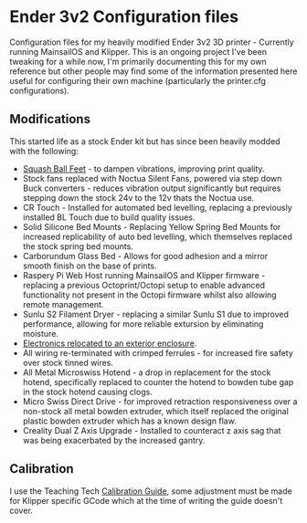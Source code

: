 # Ender 3v2 Configuration files
Configuration files for my heavily modified Ender 3v2 3D printer - Currently running MainsailOS and Klipper. This is an ongoing project I've been tweaking for a while now, I'm primarily documenting this for my own reference but other people may find some of the information presented here useful for configuring their own machine (particularly the printer.cfg configurations).

## Modifications
This started life as a stock Ender kit but has since been heavily modded with the following:

- [Squash Ball Feet](https://www.thingiverse.com/thing:4809869) - to dampen vibrations, improving print quality.
- Stock fans replaced with Noctua Silent Fans, powered via step down Buck converters - reduces vibration output significantly but requires stepping down the stock 24v to the 12v thats the Noctua use.
- CR Touch - Installed for automated bed levelling, replacing a previously installed BL Touch due to build quality issues.
- Solid Silicone Bed Mounts - Replacing Yellow Spring Bed Mounts for increased replicability of auto bed levelling, which themselves replaced the stock spring bed mounts.
- Carborundum Glass Bed - Allows for good adhesion and a mirror smooth finish on the base of prints.
- Raspery Pi Web Host running MainsailOS and Klipper firmware - replacing a previous Octoprint/Octopi setup to enable advanced functionality not present in the Octopi firmware whilst also allowing remote management.
- Sunlu S2 Filament Dryer - replacing a similar Sunlu S1 due to improved performance, allowing for more reliable extursion by eliminating moisture.
- [Electronics relocated to an exterior enclosure](https://www.thingiverse.com/thing:4742032).
- All wiring re-terminated with crimped ferrules - for increased fire safety over stock tinned wires.
- All Metal Microswiss Hotend - a drop in replacement for the stock hotend, specifically replaced to counter the hotend to bowden tube gap in the stock hotend causing clogs.
- Micro Swiss Direct Drive - for improved retraction responsiveness over a non-stock all metal bowden extruder, which itself replaced the original plastic bowden extruder which has a known design flaw.
- Creality Dual Z Axis Upgrade - Installed to counteract z axis sag that was being exacerbated by the increased gantry.

## Calibration
I use the Teaching Tech [Calibration Guide](https://teachingtechyt.github.io/calibration.html), some adjustment must be made for Klipper specific GCode which at the time of writing the guide doesn't cover.
